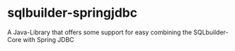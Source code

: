 # sqlbuilder-springjdbc
A Java-Library that offers some support for easy combining the SQLbuilder-Core with Spring JDBC
